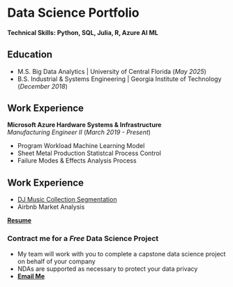 
# Data Science Portfolio 

#### Technical Skills: Python, SQL, Julia, R, Azure AI ML

## Education
- M.S. Big Data Analytics | University of Central Florida (_May 2025_)
- B.S. Industrial & Systems Engineering | Georgia Institute of Technology (_December 2018_)

## Work Experience  

**Microsoft Azure Hardware Systems & Infrastructure**  
_Manufacturing Engineer II_ (_March 2019 - Present_)
- Program Workload Machine Learning Model 
- Sheet Metal Production Statistcal Process Control  
- Failure Modes & Effects Analysis Process

## Work Experience
- [DJ Music Collection Segmentation](https://github.com/theafronautz/Music_Library_Clustering/tree/main)
- Airbnb Market Analysis

**[Resume](https://github.com/theafronautz/DS_portfolio/blob/main/Frank%20Johnson%20Resume%20-%20Fall%2024.docx)**

### Contract me for a _Free_ Data Science Project  
- My team will work with you to complete a capstone data science project on behalf of your company
- NDAs are supported as necessary to protect your data privacy  
- **[Email Me](mailto:fjohnson199517@outlook.com)**
